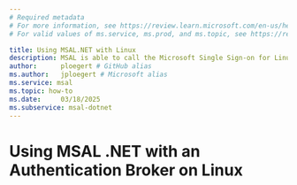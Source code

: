 ```yaml
---
# Required metadata
# For more information, see https://review.learn.microsoft.com/en-us/help/platform/learn-editor-add-metadata?branch=main
# For valid values of ms.service, ms.prod, and ms.topic, see https://review.learn.microsoft.com/en-us/help/platform/metadata-taxonomies?branch=main

title: Using MSAL.NET with Linux
description: MSAL is able to call the Microsoft Single Sign-on for Linux broker, a Linux component as a dependency of Intune. This component acts as an authentication broker allowing the users of your app to benefit from integration with accounts known to the Linux Broker.
author:      ploegert # GitHub alias
ms.author:   jploegert # Microsoft alias
ms.service: msal
ms.topic: how-to
ms.date:     03/18/2025
ms.subservice: msal-dotnet
---
```


# Using MSAL .NET with an Authentication Broker on Linux

